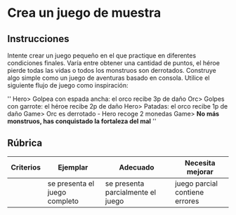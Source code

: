 # Crea un juego de muestra

## Instrucciones

Intente crear un juego pequeño en el que practique en diferentes condiciones finales. Varía entre obtener una cantidad de puntos, el héroe pierde todas las vidas o todos los monstruos son derrotados. Construye algo simple como un juego de aventuras basado en consola. Utilice el siguiente flujo de juego como inspiración:

''
Hero> Golpea con espada ancha: el orco recibe 3p de daño
Orc> Golpes con garrote: el héroe recibe 2p de daño
Hero> Patadas: el orco recibe 1p de daño
Game> Orc es derrotado - Hero recoge 2 monedas
Game> ****No más monstruos, has conquistado la fortaleza del mal****
''

## Rúbrica

| Criterios | Ejemplar | Adecuado | Necesita mejorar |
| -------- | ---------------------- | --------------------------- | -------------------------- |
| | se presenta el juego completo | se presenta parcialmente el juego | juego parcial contiene errores |

